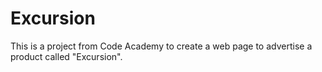 # Excursion
This is a project from Code Academy to create a web page to advertise a product called "Excursion". 